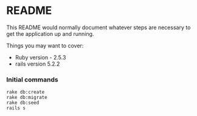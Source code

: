 # README

This README would normally document whatever steps are necessary to get the
application up and running.

Things you may want to cover:

* Ruby version - 2.5.3
* rails version 5.2.2

### Initial commands
```
rake db:create
rake db:migrate
rake db:seed
rails s
```
